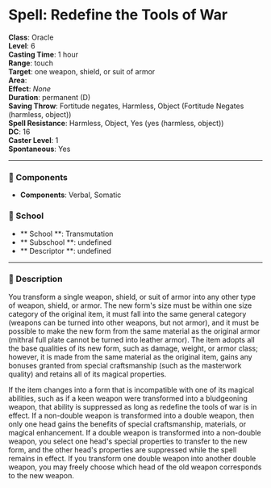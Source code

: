 
# Spell: Redefine the Tools of War
**Class**: Oracle  
**Level**: 6  
**Casting Time**: 1 hour  
**Range**: touch  
**Target**: one weapon, shield, or suit of armor  
**Area**:   
**Effect**: _None_  
**Duration**: permanent (D)  
**Saving Throw**: Fortitude negates, Harmless, Object (Fortitude Negates (harmless, object))  
**Spell Resistance**: Harmless, Object, Yes (yes (harmless, object))  
**DC**: 16  
**Caster Level**: 1  
**Spontaneous**: Yes

---

### 🔮 Components
- **Components**: Verbal, Somatic

### 🏫 School
- ** School **: Transmutation
- ** Subschool **: undefined
- ** Descriptor **: undefined
---

### 📜 Description
You transform a single weapon, shield, or suit of armor into any other type of weapon, shield, or armor. The new form's size must be within one size category of the original item, it must fall into the same general category (weapons can be turned into other weapons, but not armor), and it must be possible to make the new form from the same material as the original armor (mithral full plate cannot be turned into leather armor).  The item adopts all the base qualities of its new form, such as damage, weight, or armor class; however, it is made from the same material as the original item, gains any bonuses granted from special craftsmanship (such as the masterwork quality) and retains all of its magical properties. 

If the item changes into a form that is incompatible with one of its magical abilities, such as if a keen weapon were transformed into a bludgeoning weapon, that ability is suppressed as long as redefine the tools of war is in effect. If a non-double weapon is transformed into a double weapon, then only one head gains the benefits of special craftsmanship, materials, or magical enhancement. If a double weapon is transformed into a non-double weapon, you select one head's special properties to transfer to the new form, and the other head's properties are suppressed while the spell remains in effect. If you transform one double weapon into another double weapon, you may freely choose which head of the old weapon corresponds to the new weapon.
